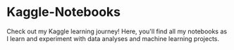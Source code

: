 # Kaggle-Notebooks
Check out my Kaggle learning journey! Here, you'll find all my notebooks as I learn and experiment with data analyses and machine learning projects.

